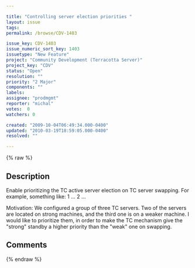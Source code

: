```yaml
---

title: "Controlling server election priorities "
layout: issue
tags: 
permalink: /browse/CDV-1403

issue_key: CDV-1403
issue_numeric_sort_key: 1403
issuetype: "New Feature"
project: "Community Development (Terracotta Server)"
project_key: "CDV"
status: "Open"
resolution: ""
priority: "2 Major"
components: ""
labels: 
assignee: "prodmgmt"
reporter: "michal"
votes:  0
watchers: 0

created: "2009-10-04T06:49:34.000-0400"
updated: "2010-03-19T18:59:05.000-0400"
resolved: ""

---
```




{% raw %}



## Description

<div markdown="1" class="description">

Enable prioritizing the TC active server election on TC server swapping.
For example, something like:
<servers>
    <server host="%i" name="Server1">
          <priority>1</priority>
          ...
   </server>
    <server host="%i" name="Server2">
          <priority>2</priority> 
          ...   
    </server>

Motivation: 
We configured a group of three TC servers. Two of the servers are located on strong machines, and the third one is on a weaker machine. 
I would like to prioritize them, in order to make the TC mechanism give the "strong" standby a higher priority than the "weak" one on swapping.
 

</div>

## Comments



{% endraw %}
